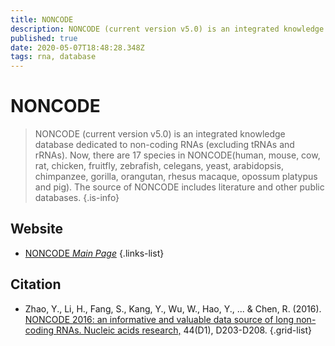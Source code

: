 ```yaml
---
title: NONCODE
description: NONCODE (current version v5.0) is an integrated knowledge database dedicated to non-coding RNAs (excluding tRNAs and rRNAs). 
published: true
date: 2020-05-07T18:48:28.348Z
tags: rna, database
---
```


# NONCODE

> NONCODE (current version v5.0) is an integrated knowledge database dedicated to non-coding RNAs (excluding tRNAs and rRNAs). Now, there are 17 species in NONCODE(human, mouse, cow, rat, chicken, fruitfly, zebrafish, celegans, yeast, arabidopsis, chimpanzee, gorilla, orangutan, rhesus macaque, opossum platypus and pig). The source of NONCODE includes literature and other public databases.
{.is-info}
 

## Website 

- [NONCODE *Main Page*](http://www.noncode.org/index.php)
 {.links-list}

## Citation 

-	Zhao, Y., Li, H., Fang, S., Kang, Y., Wu, W., Hao, Y., ... & Chen, R. (2016). [NONCODE 2016: an informative and valuable data source of long non-coding RNAs. Nucleic acids research,](https://academic.oup.com/nar/article/44/D1/D203/2503065) 44(D1), D203-D208.
{.grid-list}